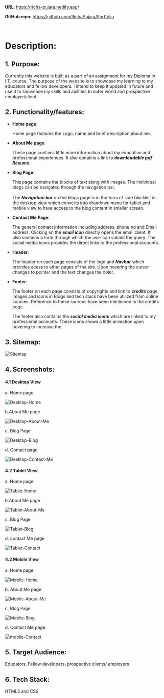 **URL**: https://richa-pujara.netlify.app/  

**GitHub repo**: https://github.com/RichaPujara/Portfolio

<br>

# Description:

## 1. Purpose: 
   
   Currently this website is built as a part of an assignment for my Diploma in I.T. course. The purpose of the website is to showcase my learning to my educators and fellow developers. I intend to keep it updated in future and use it to showcase my skills and abilities to outer world and prospective employer/client.


## 2. Functionality/features:

   - **Home page**: 
      
      Home page features the Logo, name and brief description about me. 

   - **About Me page**:

      These page contains little more information about my education and professional experiences. It also conatins a link to ***downloadable pdf Resume***.

   - **Blog Page**:

      This page contains the blocks of text along with images. The individual blogs can be navigated through the navigation bar.  
      <br>
      The ***Navigation bar*** on the blogs page is in the form of side blocklist in the desktop view which converts into *dropdown menu* for tablet and mobile view to have access to the blog content in smaller screen. 

   - **Contact Me Page**:

      The general contact information including address, phone no and Email address. Clicking on the ***email icon*** directly opens the email client. It also contains a form through which the user can submit the query. The social media icons provides the direct links to the professional accounts.
      

   - **Header**:

      The header on each page consists of the logo and ***Navbar*** which provides acess to other pages of the site. Upon hovering the cursor changes to pointer and the text changes the color. 

   - **Footer**:

      The footer on each page consists of copyrights and link to ***credits*** page. Images and icons in Blogs and tech stack have been utilized from online sources. Reference to these sources have been mentioned in the credits page. 

      The footer also contains the ***social media icons*** which are linked to my professional accounts. These icons shows a little animation upon hovering to increase the 




   



## 3. Sitemap:

   ![Sitemap](docs/Sitemap.png)


## 4. Screenshots:

 #### 4.1 Desktop View

   a. Home page

   ![Desktop-Home](docs/Desktop%20-%20Home.png)

   b.About Me page

   ![Desktop-About-Me](docs/Desktop%20-%20About%20Me.png)

   c. Blog Page

   ![Desktop-Blog](docs/Desktop%20-%20Blogs.png)

   d. Contact page

   ![Desktop-Contact-Me](docs/Desktop%20-%20Contact%20me.png)

   #### 4.2 Tablet View

   a. Home page

   ![Tablet-Home](docs/Tablet%20-%20Home.png)

   b.About Me page

   ![Tablet-About-Me](docs/Table%20-%20About%20Me.png)

   c. Blog Page

   ![Tablet-Blog](docs/Tablet%20-%20Blogs.png)

   d. contact Me page

   ![Tablet-Contact](docs/Tablet%20-%20Contact%20Me.png)

   #### 4.2 Mobile View

   a. Home page

   ![Mobile-Home](docs/Mobile%20-%20Home.png)

   b. About Me page:

   ![Mobile-About-Me](docs/Mobile%20-%20About%20Me.png)

   c. Blog Page

   ![Mobile-Blog](docs/Tablet%20-%20Blogs.png)

   d. Contact Me page:

   ![mobile-Contact](docs/Mobile%20-%20Contact%20Me.png)

   
## 5. Target Audience: 

   Educators, Fellow developers, prospective clients/ employers


## 6. Tech Stack: 

 HTML5 and CSS
